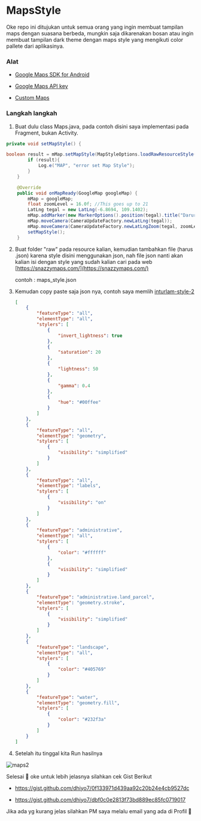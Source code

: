 # MapsStyle

Oke repo ini ditujukan untuk semua orang yang ingin membuat tampilan maps dengan suasana berbeda, mungkin saja dikarenakan bosan atau ingin membuat tampilan dark theme dengan maps style yang mengikuti color pallete dari aplikasinya.



### Alat

- [Google Maps SDK for Android](https://developers.google.com/maps/documentation/android-sdk/start)

- [Google Maps API key](https://developers.google.com/maps/documentation/android-sdk/get-api-key)

- [Custom Maps](https://snazzymaps.com/)



### Langkah langkah

1. Buat dulu class Maps.java, pada contoh disini saya implementasi pada Fragment, bukan Activity.



```java
private void setMapStyle() {

boolean result = mMap.setMapStyle(MapStyleOptions.loadRawResourceStyle(getActivity(), R.raw.maps_style));
        if (result){
            Log.e("MAP", "error set Map Style");
        }
    }

    @Override
    public void onMapReady(GoogleMap googleMap) {
        mMap = googleMap;
        float zoomLevel = 16.0f; //This goes up to 21
        LatLng tegal = new LatLng(-6.8694, 109.1402);
        mMap.addMarker(new MarkerOptions().position(tegal).title("Darurat"));
        mMap.moveCamera(CameraUpdateFactory.newLatLng(tegal));
        mMap.moveCamera(CameraUpdateFactory.newLatLngZoom(tegal, zoomLevel));
        setMapStyle();
    }
```

2. Buat folder "raw" pada resource kalian, kemudian tambahkan file (harus .json) karena style disini menggunakan json, nah file json nanti akan kalian isi dengan style yang sudah kalian cari pada web [https://snazzymaps.com/](https://snazzymaps.com/)
   
   contoh : maps_style.json



3. Kemudan copy paste saja json nya, contoh saya memlih [inturlam-style-2](https://snazzymaps.com/style/13005/inturlam-style-2) 
   
   ```json
   [
       {
           "featureType": "all",
           "elementType": "all",
           "stylers": [
               {
                   "invert_lightness": true
               },
               {
                   "saturation": 20
               },
               {
                   "lightness": 50
               },
               {
                   "gamma": 0.4
               },
               {
                   "hue": "#00ffee"
               }
           ]
       },
       {
           "featureType": "all",
           "elementType": "geometry",
           "stylers": [
               {
                   "visibility": "simplified"
               }
           ]
       },
       {
           "featureType": "all",
           "elementType": "labels",
           "stylers": [
               {
                   "visibility": "on"
               }
           ]
       },
       {
           "featureType": "administrative",
           "elementType": "all",
           "stylers": [
               {
                   "color": "#ffffff"
               },
               {
                   "visibility": "simplified"
               }
           ]
       },
       {
           "featureType": "administrative.land_parcel",
           "elementType": "geometry.stroke",
           "stylers": [
               {
                   "visibility": "simplified"
               }
           ]
       },
       {
           "featureType": "landscape",
           "elementType": "all",
           "stylers": [
               {
                   "color": "#405769"
               }
           ]
       },
       {
           "featureType": "water",
           "elementType": "geometry.fill",
           "stylers": [
               {
                   "color": "#232f3a"
               }
           ]
       }
   ]
   ```



4. Setelah itu tinggal kita Run hasilnya
   
  ![maps2](https://user-images.githubusercontent.com/25566307/69491684-d6e90700-0eca-11ea-9c96-8a326b62f59e.png)



Selesai 🥳 oke untuk lebih jelasnya silahkan cek Gist Berikut

- https://gist.github.com/dhiyo7/0f133971d439aa92c20b24e4cb9527dc

- https://gist.github.com/dhiyo7/dbf0c0e2813f73bd889ec85fc0719017



Jika ada yg kurang jelas silahkan PM saya melalu email yang ada di Profil 🐧
